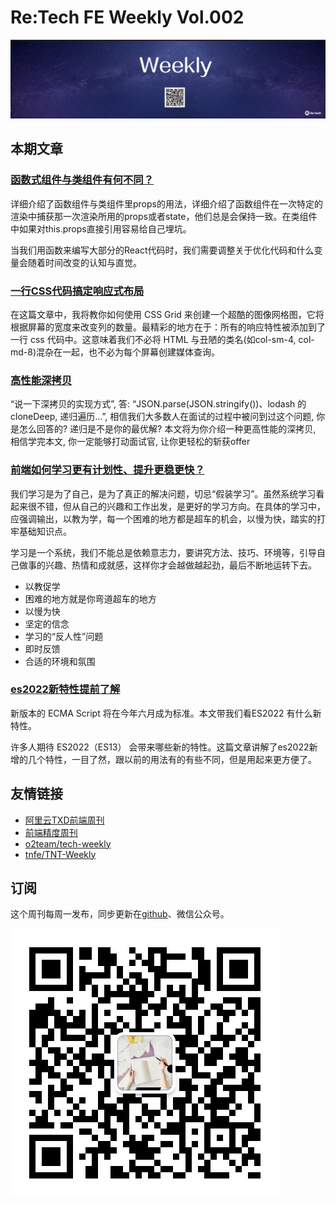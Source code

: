 #  Re:Tech FE Weekly Vol.002

![](https://raw.githubusercontent.com/retech-fe/image-hosting/main/img/2022/07/18/16-36-20-925cc871c0a87cbc714147485b6199d4-weekly-642fe2.png)


## 本期文章

### [函数式组件与类组件有何不同？](https://juejin.cn/post/7100874690884796447)

详细介绍了函数组件与类组件里props的用法，详细介绍了函数组件在一次特定的渲染中捕获那一次渲染所用的props或者state，他们总是会保持一致。在类组件中如果对this.props直接引用容易给自己埋坑。

当我们用函数来编写大部分的React代码时，我们需要调整关于优化代码和什么变量会随着时间改变的认知与直觉。


### [一行CSS代码搞定响应式布局](https://mp.weixin.qq.com/s/tGm77W7t2fbLTNNxwlo_EQ)

在这篇文章中，我将教你如何使用 CSS Grid 来创建一个超酷的图像网格图，它将根据屏幕的宽度来改变列的数量。最精彩的地方在于：所有的响应特性被添加到了一行 css 代码中。这意味着我们不必将 HTML 与丑陋的类名(如col-sm-4, col-md-8)混杂在一起，也不必为每个屏幕创建媒体查询。


### [高性能深拷贝](https://juejin.cn/post/7122034570043588622)

“说一下深拷贝的实现方式”, 答: “JSON.parse(JSON.stringify())、lodash 的 cloneDeep, 递归遍历...”, 相信我们大多数人在面试的过程中被问到过这个问题, 你是怎么回答的? 递归是不是你的最优解? 本文将为你介绍一种更高性能的深拷贝, 相信学完本文, 你一定能够打动面试官, 让你更轻松的斩获offer

### [前端如何学习更有计划性、提升更稳更快？](https://mp.weixin.qq.com/s?__biz=MzI2MjYzMjYwNg==&mid=2247487730&idx=1&sn=4dadced98833aa8b2f04747359dc484f&chksm=ea497503dd3efc153bd9feca2b1db4967a8ac9866335de8a8979568faeeb0ea45849367c9b68#rd)

我们学习是为了自己，是为了真正的解决问题，切忌“假装学习”。虽然系统学习看起来很不错，但从自己的兴趣和工作出发，是更好的学习方向。在具体的学习中，应强调输出，以教为学，每一个困难的地方都是超车的机会，以慢为快，踏实的打牢基础知识点。

学习是一个系统，我们不能总是依赖意志力，要讲究方法、技巧、环境等，引导自己做事的兴趣、热情和成就感，这样你才会越做越起劲，最后不断地运转下去。

- 以教促学
- 困难的地方就是你弯道超车的地方
- 以慢为快
- 坚定的信念
- 学习的“反人性”问题
- 即时反馈
- 合适的环境和氛围


### [es2022新特性提前了解](https://juejin.cn/post/7073285958791069704)

新版本的 ECMA Script 将在今年六月成为标准。本文带我们看ES2022 有什么新特性。

许多人期待 ES2022（ES13） 会带来哪些新的特性。这篇文章讲解了es2022新增的几个特性，一目了然，跟以前的用法有的有些不同，但是用起来更方便了。


## 友情链接

- [阿里云TXD前端周刊](https://github.com/aliyunfe/weekly)
- [前端精度周刊](https://github.com/ascoders/weekly)
- [o2team/tech-weekly]()
- [tnfe/TNT-Weekly](https://github.com/tnfe/TNT-Weekly/)


## 订阅
这个周刊每周一发布，同步更新在[github](https://github.com/retech-fe/weekly)、微信公众号。

![](https://raw.githubusercontent.com/retech-fe/image-hosting/main/img/2022/08/08/11-10-31-00dddeb5e5c7f41d76b8a886daf30c30-qrcode_for_gh_1ab4464eae79_430-173b0f.jpg)
